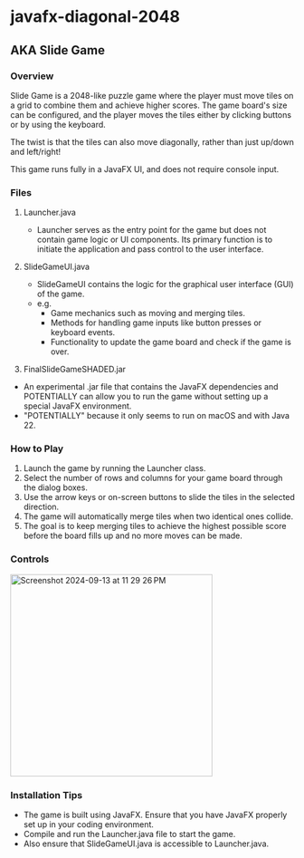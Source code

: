 # javafx-diagonal-2048
## AKA Slide Game

### Overview

Slide Game is a 2048-like puzzle game where the player must move tiles on a grid to combine them and achieve higher scores. The game board's size can be configured, and the player moves the tiles either by clicking buttons or by using the keyboard. 

The twist is that the tiles can also move diagonally, rather than just up/down and left/right!

This game runs fully in a JavaFX UI, and does not require console input. 

### Files

1. Launcher.java
    - Launcher serves as the entry point for the game but does not contain game logic or UI components. Its primary function is to initiate the application and pass control to the user interface.
  
2. SlideGameUI.java
    - SlideGameUI contains the logic for the graphical user interface (GUI) of the game. 
    - e.g.
      -  Game mechanics such as moving and merging tiles.
      - Methods for handling game inputs like button presses or keyboard events.
      - Functionality to update the game board and check if the game is over.
     
3. FinalSlideGameSHADED.jar
- An experimental .jar file that contains the JavaFX dependencies and POTENTIALLY can allow you to run the game without setting up a special JavaFX environment.
- "POTENTIALLY" because it only seems to run on macOS and with Java 22. 


### How to Play
1. Launch the game by running the Launcher class.
2. Select the number of rows and columns for your game board through the dialog boxes.
3. Use the arrow keys or on-screen buttons to slide the tiles in the selected direction.
4. The game will automatically merge tiles when two identical ones collide.
5. The goal is to keep merging tiles to achieve the highest possible score before the board fills up and no more moves can be made.

### Controls
<img width="357" alt="Screenshot 2024-09-13 at 11 29 26 PM" src="https://github.com/user-attachments/assets/ab41eb3f-491c-498e-8d46-7b568e13ca4a">


### Installation Tips
- The game is built using JavaFX. Ensure that you have JavaFX properly set up in your coding environment.
- Compile and run the Launcher.java file to start the game.
- Also ensure that SlideGameUI.java is accessible to Launcher.java.



